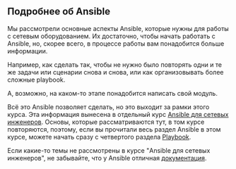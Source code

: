 ## Подробнее об Ansible

Мы рассмотрели основные аспекты Ansible, которые нужны для работы с сетевым оборудованием.
Их достаточно, чтобы начать работать с Ansible, но, скорее всего, в процессе работы вам понадобится больше информации.

Например, как сделать так, чтобы не нужно было повторять одни и те же задачи или сценарии снова и снова, или как организовывать более сложные playbook.

А, возможно, на каком-то этапе понадобится написать свой модуль.

Всё это Ansible позволяет сделать, но это выходит за рамки этого курса.
Эта информация вынесена в отдельный курс [Ansible для сетевых инженеров](https://www.gitbook.com/book/natenka/ansible-dlya-setevih-inzhenerov).
Основы, которые рассматриваются тут, в том курсе повторяются, поэтому, если вы прочитали весь раздел Ansible в этом курсе, можете начать сразу с четвертого раздела [Playbook](https://natenka.gitbooks.io/ansible-dlya-setevih-inzhenerov/content/book/4_playbooks/).

Если какие-то темы не рассмотрены в курсе "Ansible для сетевых инженеров", не забывайте, что у Ansible отличная [документация](http://docs.ansible.com/ansible/devel/index.html).

